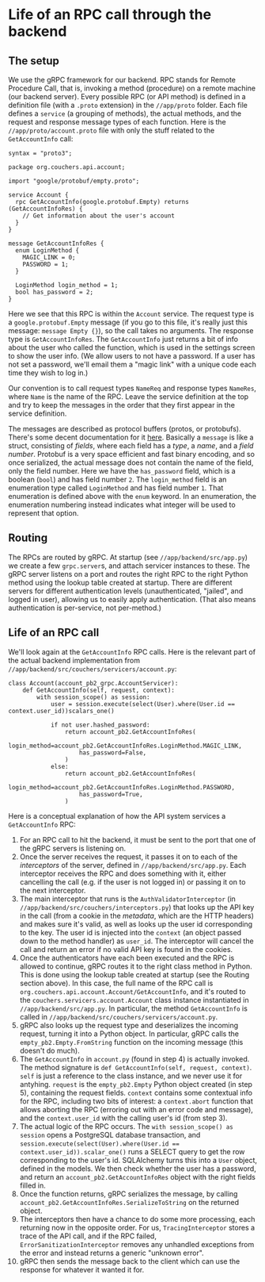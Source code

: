 # Life of an RPC call through the backend

## The setup

We use the gRPC framework for our backend. RPC stands for Remote Procedure Call, that is, invoking a method (procedure) on a remote machine (our backend server). Every possible RPC (or API method) is defined in a definition file (with a `.proto` extension) in the `//app/proto` folder. Each file defines a `service` (a grouping of methods), the actual methods, and the request and response message types of each function. Here is the `//app/proto/account.proto` file with only the stuff related to the `GetAccountInfo` call:

```proto3
syntax = "proto3";

package org.couchers.api.account;

import "google/protobuf/empty.proto";

service Account {
  rpc GetAccountInfo(google.protobuf.Empty) returns (GetAccountInfoRes) {
    // Get information about the user's account
  }
}

message GetAccountInfoRes {
  enum LoginMethod {
    MAGIC_LINK = 0;
    PASSWORD = 1;
  }

  LoginMethod login_method = 1;
  bool has_password = 2;
}
```

Here we see that this RPC is within the `Account` service. The request type is a `google.protobuf.Empty` message (if you go to this file, it's really just this message: `message Empty {}`), so the call takes no arguments. The response type is `GetAccountInfoRes`. The `GetAccountInfo` just returns a bit of info about the user who called the function, which is used in the settings screen to show the user info. (We allow users to not have a password. If a user has not set a password, we'll email them a "magic link" with a unique code each time they wish to log in.)

Our convention is to call request types `NameReq` and response types `NameRes`, where `Name` is the name of the RPC. Leave the service definition at the top and try to keep the messages in the order that they first appear in the service definition.

The messages are described as protocol buffers (protos, or protobufs). There's some decent documentation for it [here](https://developers.google.com/protocol-buffers/). Basically a `message` is like a struct, consisting of *fields*, where each field has a *type*, a *name*, and a *field number*. Protobuf is a very space efficient and fast binary encoding, and so once serialized, the actual message does not contain the name of the field, only the field number. Here we have the `has_password` field, which is a boolean (`bool`) and has field number `2`. The `login_method` field is an enumeration type called `LoginMethod` and has field number `1`. That enumeration is defined above with the `enum` keyword. In an enumeration, the enumeration numbering instead indicates what integer will be used to represent that option.

## Routing

The RPCs are routed by gRPC. At startup (see `//app/backend/src/app.py`) we create a few `grpc.server`s, and attach servicer instances to these. The gRPC server listens on a port and routes the right RPC to the right Python method using the lookup table created at startup. There are different servers for different authentication levels (unauthenticated, "jailed", and logged in user), allowing us to easily apply authentication. (That also means authentication is per-service, not per-method.)

## Life of an RPC call

We'll look again at the `GetAccountInfo` RPC calls. Here is the relevant part of the actual backend implementation from `//app/backend/src/couchers/servicers/account.py`:

```py3
class Account(account_pb2_grpc.AccountServicer):
    def GetAccountInfo(self, request, context):
        with session_scope() as session:
            user = session.execute(select(User).where(User.id == context.user_id))scalars_one()

            if not user.hashed_password:
                return account_pb2.GetAccountInfoRes(
                    login_method=account_pb2.GetAccountInfoRes.LoginMethod.MAGIC_LINK,
                    has_password=False,
                )
            else:
                return account_pb2.GetAccountInfoRes(
                    login_method=account_pb2.GetAccountInfoRes.LoginMethod.PASSWORD,
                    has_password=True,
                )
```

Here is a conceptual explanation of how the API system services a `GetAccountInfo` RPC:

1. For an RPC call to hit the backend, it must be sent to the port that one of the gRPC servers is listening on.
2. Once the server receives the request, it passes it on to each of the *interceptors* of the server, defined in `//app/backend/src/app.py`. Each interceptor receives the RPC and does something with it, either cancelling the call (e.g. if the user is not logged in) or passing it on to the next interceptor.
3. The main interceptor that runs is the `AuthValidatorInterceptor` (in `//app/backend/src/couchers/interceptors.py`) that looks up the API key in the call (from a cookie in the *metadata*, which are the HTTP headers) and makes sure it's valid, as well as looks up the user id corresponding to the key. The user id is injected into the `context` (an object passed down to the method handler) as `user_id`. The interceptor will cancel the call and return an error if no valid API key is found in the cookies.
4. Once the authenticators have each been executed and the RPC is allowed to continue, gRPC routes it to the right class method in Python. This is done using the lookup table created at startup (see the Routing section above). In this case, the full name of the RPC call is `org.couchers.api.account.Account/GetAccountInfo`, and it's routed to the `couchers.servicers.account.Account` class instance instantiated in `//app/backend/src/app.py`. In particular, the method `GetAccountInfo` is called in `//app/backend/src/couchers/servicers/account.py`.
5. gRPC also looks up the request type and deserializes the incoming request, turning it into a Python object. In particular, gRPC calls the `empty_pb2.Empty.FromString` function on the incoming message (this doesn't do much).
6. The `GetAccountInfo` in `account.py` (found in step 4) is actually invoked. The method signature is `def GetAccountInfo(self, request, context)`. `self` is just a reference to the class instance, and we never use it for antyhing. `request` is the `empty_pb2.Empty` Python object created (in step 5), containing the request fields. `context` contains some contextual info for the RPC, including two bits of interest: a `context.abort` function that allows aborting the RPC (erroring out with an error code and message), and the `context.user_id` with the calling user's id (from step 3).
7. The actual logic of the RPC occurs. The `with session_scope() as session` opens a PostgreSQL database transaction, and `session.execute(select(User).where(User.id == context.user_id)).scalar_one()` runs a SELECT query to get the row corresponding to the user's id. SQLAlchemy turns this into a `User` object, defined in the models. We then check whether the user has a password, and return an `account_pb2.GetAccountInfoRes` object with the right fields filled in.
8. Once the function returns, gRPC serializes the message, by calling `account_pb2.GetAccountInfoRes.SerializeToString` on the returned object.
9. The interceptors then have a chance to do some more processing, each returning now in the opposite order. For us, `TracingInterceptor` stores a trace of the API call, and if the RPC failed, `ErrorSanitizationInterceptor` removes any unhandled exceptions from the error and instead returns a generic "unknown error".
10. gRPC then sends the message back to the client which can use the response for whatever it wanted it for.
